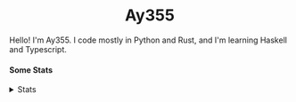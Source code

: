 <h1 align="center"><b>Ay355</b></h1>


Hello! I'm Ay355. I code mostly in Python and Rust, and I'm learning Haskell and Typescript.


#### Some Stats


<details>
<summary>Stats</summary>
<br>
 
<a href="https://github.com/Ay-355">
 <img align="center" src="https://github-readme-stats.vercel.app/api?username=Ay-355&theme=tokyonight&show_icons=true&count_private=true&hide_border=true" />
</a><a href="https://github.com/Ay-355">
  <img align="center" src="https://github-readme-stats.vercel.app/api/top-langs/?username=Ay-355&hide=toml,yaml,cmake&layout=compact&langs_count=8&theme=tokyonight&hide_border=true" />
</a>

 
&nbsp; <!-- Space character to put some space between the different stat types. -->

 
<!--START_SECTION:waka-->
**🐱 My GitHub Data** 

> 🏆 4 Contributions in the Year 2022
 > 
> 📦 1.7 kB Used in GitHub's Storage 
 > 
> 🚫 Not Opted to Hire
 > 
> 📜 13 Public Repositories 
 > 
> 🔑 3 Private Repositories  
 > 
**I'm a Night 🦉** 

```text
🌞 Morning    23 commits     ██░░░░░░░░░░░░░░░░░░░░░░░   7.57% 
🌆 Daytime    126 commits    ██████████░░░░░░░░░░░░░░░   41.45% 
🌃 Evening    147 commits    ████████████░░░░░░░░░░░░░   48.36% 
🌙 Night      8 commits      ░░░░░░░░░░░░░░░░░░░░░░░░░   2.63%

```
📅 **I'm Most Productive on Monday** 

```text
Monday       54 commits     ████░░░░░░░░░░░░░░░░░░░░░   17.76% 
Tuesday      39 commits     ███░░░░░░░░░░░░░░░░░░░░░░   12.83% 
Wednesday    33 commits     ██░░░░░░░░░░░░░░░░░░░░░░░   10.86% 
Thursday     49 commits     ████░░░░░░░░░░░░░░░░░░░░░   16.12% 
Friday       48 commits     ████░░░░░░░░░░░░░░░░░░░░░   15.79% 
Saturday     47 commits     ███░░░░░░░░░░░░░░░░░░░░░░   15.46% 
Sunday       34 commits     ██░░░░░░░░░░░░░░░░░░░░░░░   11.18%

```


📊 **This Week I Spent My Time On** 

```text
💬 Programming Languages: 
Python                   3 hrs 51 mins       ████████████░░░░░░░░░░░░░   49.47% 
Lua                      2 hrs 41 mins       ████████░░░░░░░░░░░░░░░░░   34.46% 
Text                     21 mins             █░░░░░░░░░░░░░░░░░░░░░░░░   4.62% 
Rust                     15 mins             ░░░░░░░░░░░░░░░░░░░░░░░░░   3.32% 
Markdown                 13 mins             ░░░░░░░░░░░░░░░░░░░░░░░░░   2.86%

🔥 Editors: 
Neovim                   7 hrs 47 mins       █████████████████████████   100.0%

🐱‍💻 Projects: 
schoolwork               3 hrs 48 mins       ████████████░░░░░░░░░░░░░   49.0% 
nvim                     2 hrs 22 mins       ███████░░░░░░░░░░░░░░░░░░   30.42% 
Unknown Project          42 mins             ██░░░░░░░░░░░░░░░░░░░░░░░   9.17% 
telescope.nvim           37 mins             ██░░░░░░░░░░░░░░░░░░░░░░░   7.97% 
cdeez                    9 mins              ░░░░░░░░░░░░░░░░░░░░░░░░░   1.96%

💻 Operating System: 
Windows                  7 hrs 47 mins       █████████████████████████   100.0%

```

**I Mostly Code in Python** 

```text
Python                   8 repos             ██████████████████░░░░░░░   72.73% 
HTML                     1 repo              ██░░░░░░░░░░░░░░░░░░░░░░░   9.09% 
C++                      1 repo              ██░░░░░░░░░░░░░░░░░░░░░░░   9.09% 
Rust                     1 repo              ██░░░░░░░░░░░░░░░░░░░░░░░   9.09%

```



 Last Updated on 07/01/2022
<!--END_SECTION:waka-->
</details>
